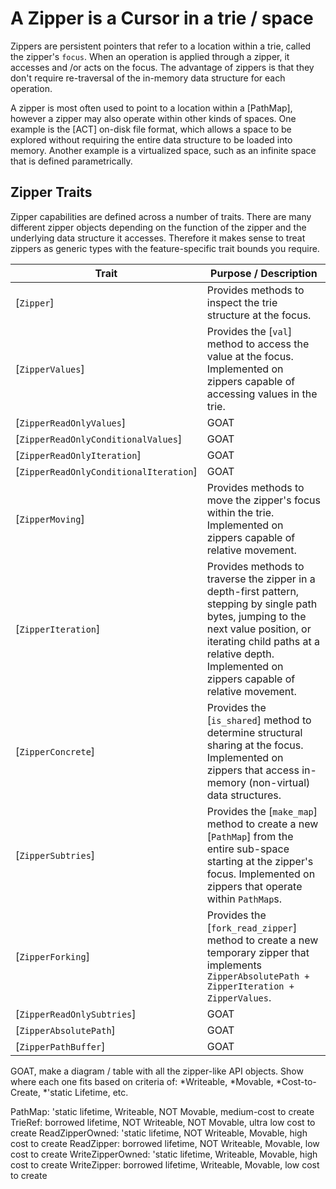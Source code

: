 # A Zipper is a Cursor in a trie / space
Zippers are persistent pointers that refer to a location within a trie, called the zipper's `focus`.  When an operation is applied through a zipper, it accesses and /or acts on the focus.  The advantage of zippers is that they don't require re-traversal of the in-memory data structure for each operation.

A zipper is most often used to point to a location within a [PathMap], however a zipper may also operate within other kinds of spaces.  One example is the [ACT] on-disk file format, which allows a space to be explored without requiring the entire data structure to be loaded into memory.  Another example is a virtualized space, such as an infinite space that is defined parametrically.

## Zipper Traits
Zipper capabilities are defined across a number of traits.  There are many different zipper objects depending on the function of the zipper and the underlying data structure it accesses.  Therefore it makes sense to treat zippers as generic types with the feature-specific trait bounds you require.

| Trait            | Purpose / Description                                                                  |
|------------------|----------------------------------------------------------------------------------------|
| [`Zipper`]         | Provides methods to inspect the trie structure at the focus.           |
| [`ZipperValues`]   | Provides the [`val`] method to access the value at the focus.  Implemented on zippers capable of accessing values in the trie.    |
| [`ZipperReadOnlyValues`]   | GOAT  |
| [`ZipperReadOnlyConditionalValues`]   | GOAT  |
| [`ZipperReadOnlyIteration`]   | GOAT  |
| [`ZipperReadOnlyConditionalIteration`]   | GOAT  |
| [`ZipperMoving`]   | Provides methods to move the zipper's focus within the trie. Implemented on zippers capable of relative movement.  |
| [`ZipperIteration`]   | Provides methods to traverse the zipper in a depth-first pattern, stepping by single path bytes, jumping to the next value position, or iterating child paths at a relative depth. Implemented on zippers capable of relative movement. |
| [`ZipperConcrete`]   | Provides the [`is_shared`] method to determine structural sharing at the focus.  Implemented on zippers that access in-memory (non-virtual) data structures.  |
| [`ZipperSubtries`]   | Provides the [`make_map`] method to create a new [`PathMap`] from the entire sub-space starting at the zipper's focus.  Implemented on zippers that operate within `PathMap`s. |
| [`ZipperForking`]   | Provides the [`fork_read_zipper`] method to create a new temporary zipper that implements `ZipperAbsolutePath + ZipperIteration + ZipperValues`. |
| [`ZipperReadOnlySubtries`]   | GOAT  |
| [`ZipperAbsolutePath`]   | GOAT  |
| [`ZipperPathBuffer`]   | GOAT  |


GOAT, make a diagram / table with all the zipper-like API objects.  Show where each one fits based on criteria of: *Writeable, *Movable, *Cost-to-Create, *'static Lifetime, etc.

PathMap: 'static lifetime, Writeable, NOT Movable, medium-cost to create
TrieRef: borrowed lifetime, NOT Writeable, NOT Movable, ultra low cost to create
ReadZipperOwned: 'static lifetime, NOT Writeable, Movable, high cost to create
ReadZipper: borrowed lifetime, NOT Writeable, Movable, low cost to create
WriteZipperOwned: 'static lifetime, Writeable, Movable, high cost to create
WriteZipper: borrowed lifetime, Writeable, Movable, low cost to create

